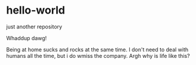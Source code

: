 # hello-world
just another repository

Whaddup dawg!

Being at home sucks and rocks at the same time. I don't need to deal with humans all the time, but i do wmiss the company. Argh why is life like this?
